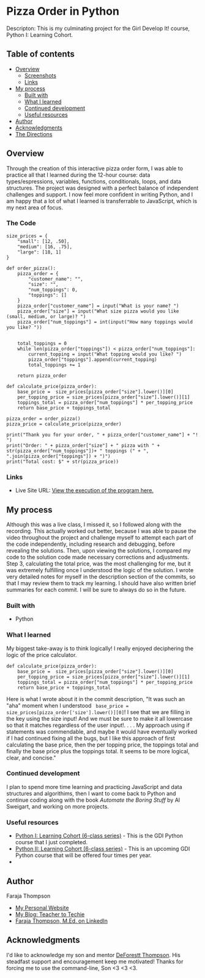 # Pizza Order in Python

Descripton: This is my culminating project for the Girl Develop It! course, Python I: Learning Cohort. 

## Table of contents

- [Overview](#overview)
  - [Screenshots](#screenshots)
  - [Links](#links)
- [My process](#my-process)
  - [Built with](#built-with)
  - [What I learned](#what-i-learned)
  - [Continued development](#continued-development)
  - [Useful resources](#useful-resources)
- [Author](#author)
- [Acknowledgments](#acknowledgments)
- [The Directions](#frontend-mentor---qr-code-component) 

## Overview

Through the creation of this interactive pizza order form, I was able to practice all that I learned during the 12-hour course: data types/espressions, variables, functions, conditionals, loops, and data structures.  The project was designed with a perfect balance of independent challenges and support.  I now feel more confident in writing Python, and I am happy that a lot of what I learned is transferrable to JavaScript, which is my next area of focus.


### The Code

```
size_prices = {
    "small": [12, .50],
    "medium": [16, .75],
    "large": [18, 1]
}

def order_pizza():
    pizza_order = {
        "customer_name": "",
        "size": "",
        "num_toppings": 0,
        "toppings": []
    }
    pizza_order["customer_name"] = input("What is your name? ")
    pizza_order["size"] = input("What size pizza would you like (small, medium, or large)? ")
    pizza_order["num_toppings"] = int(input("How many toppings would you like? "))

  
    total_toppings = 0
    while len(pizza_order["toppings"]) < pizza_order["num_toppings"]:
        current_topping = input("What topping would you like? ")
        pizza_order["toppings"].append(current_topping)
        total_toppings += 1

    return pizza_order

def calculate_price(pizza_order):
    base_price =  size_prices[pizza_order["size"].lower()][0]
    per_topping_price = size_prices[pizza_order["size"].lower()][1]
    toppings_total = pizza_order["num_toppings"] * per_topping_price
    return base_price + toppings_total

pizza_order = order_pizza()
pizza_price = calculate_price(pizza_order)

print("Thank you for your order, " + pizza_order["customer_name"] + "! ")
print("Order: " + pizza_order["size"] + " pizza with " + str(pizza_order["num_toppings"])+ " toppings (" + ", ".join(pizza_order["toppings"]) + ")")
print("Total cost: $" + str(pizza_price))
```

### Links

- Live Site URL: [View the execution of the program here.](https://pythontutor.com/live.html#code=size_prices%20%3D%20%7B%0A%20%20%20%20%22small%22%3A%20%5B12,%20.50%5D,%0A%20%20%20%20%22medium%22%3A%20%5B16,%20.75%5D,%0A%20%20%20%20%22large%22%3A%20%5B18,%201%5D%0A%7D%0A%0Adef%20order_pizza%28%29%3A%0A%20%20%20%20pizza_order%20%3D%20%7B%0A%20%20%20%20%20%20%20%20%22customer_name%22%3A%20%22%22,%0A%20%20%20%20%20%20%20%20%22size%22%3A%20%22%22,%0A%20%20%20%20%20%20%20%20%22num_toppings%22%3A%200,%0A%20%20%20%20%20%20%20%20%22toppings%22%3A%20%5B%5D%0A%20%20%20%20%7D%0A%20%20%20%20pizza_order%5B%22customer_name%22%5D%20%3D%20input%28%22What%20is%20your%20name%3F%20%22%29%0A%20%20%20%20pizza_order%5B%22size%22%5D%20%3D%20input%28%22What%20size%20pizza%20would%20you%20like%20%28small,%20medium,%20or%20large%29%3F%20%22%29%0A%20%20%20%20pizza_order%5B%22num_toppings%22%5D%20%3D%20int%28input%28%22How%20many%20toppings%20would%20you%20like%3F%20%22%29%29%0A%0A%20%20%0A%20%20%20%20total_toppings%20%3D%200%0A%20%20%20%20while%20len%28pizza_order%5B%22toppings%22%5D%29%20%3C%20pizza_order%5B%22num_toppings%22%5D%3A%0A%20%20%20%20%20%20%20%20current_topping%20%3D%20input%28%22What%20topping%20would%20you%20like%3F%20%22%29%0A%20%20%20%20%20%20%20%20pizza_order%5B%22toppings%22%5D.append%28current_topping%29%0A%20%20%20%20%20%20%20%20total_toppings%20%2B%3D%201%0A%0A%20%20%20%20return%20pizza_order%0A%0Adef%20calculate_price%28pizza_order%29%3A%0A%20%20%20%20base_price%20%3D%20%20size_prices%5Bpizza_order%5B%22size%22%5D.lower%28%29%5D%5B0%5D%0A%20%20%20%20per_topping_price%20%3D%20size_prices%5Bpizza_order%5B%22size%22%5D.lower%28%29%5D%5B1%5D%0A%20%20%20%20toppings_total%20%3D%20pizza_order%5B%22num_toppings%22%5D%20*%20per_topping_price%0A%20%20%20%20return%20base_price%20%2B%20toppings_total%0A%0Apizza_order%20%3D%20order_pizza%28%29%0Apizza_price%20%3D%20calculate_price%28pizza_order%29%0A%0Aprint%28%22Thank%20you%20for%20your%20order,%20%22%20%2B%20pizza_order%5B%22customer_name%22%5D%20%2B%20%22!%20%22%29%0Aprint%28%22Order%3A%20%22%20%2B%20pizza_order%5B%22size%22%5D%20%2B%20%22%20pizza%20with%20%22%20%2B%20str%28pizza_order%5B%22num_toppings%22%5D%29%2B%20%22%20toppings%20%28%22%20%2B%20%22,%20%22.join%28pizza_order%5B%22toppings%22%5D%29%20%2B%20%22%29%22%29%0Aprint%28%22Total%20cost%3A%20%24%22%20%2B%20str%28pizza_price%29%29%0A&cumulative=false&curInstr=11&heapPrimitives=nevernest&mode=display&origin=opt-live.js&py=3&rawInputLstJSON=%5B%5D&textReferences=false)

## My process

Although this was a live class, I missed it, so I followed along with the recording. This actually worked out better, because I was able to pause the video throughout the project and challenge myself to attempt each part of the code independently, including research and debugging, before revealing the solutions. Then, upon viewing the solutions, I compared my code to the solution code made necessary corrections and adjustments. Step 3, calculating the total price, was the most challenging for me, but it was extremely fulfilling once I understood the logic of the solution. I wrote very detailed notes for myself in the description section of the commits, so that I may review them to track my learning.  I should have also written brief summaries for each commit.  I will be sure to always do so in the future.


### Built with

- Python

### What I learned

My biggest take-away is to think logically!  I really enjoyed deciphering the logic of the price calculator.

```
def calculate_price(pizza_order):
    base_price =  size_prices[pizza_order["size"].lower()][0]
    per_topping_price = size_prices[pizza_order["size"].lower()][1]
    toppings_total = pizza_order["num_toppings"] * per_topping_price
    return base_price + toppings_total
```

Here is what I wrote about it in the commit description, "It was such an "aha" moment when I understood ` base_price = size_prices[pizza_order['size'].lower()][0]`!  I see that we are filling in the key using the size input!  And we must  be sure to make it all lowercase so that it matches regardless of the user input!. . . .
  My approach using if statements was commendable, and maybe it would have eventually worked if I had continued fixing all the bugs, but I like this approach of first calculating the base price, then the per topping price,  the toppings total and finally the base price plus the toppings total.  It seems to be more logical, clear, and concise."

### Continued development

I plan to spend more time learning and practicing JavaScript and data structures and algorithims, then I want to come back to Python and continue coding along with the book *Automate the Boring Stuff* by Al Sweigart, and working on more projects. 

### Useful resources

- [Python I: Learning Cohort (6-class series)](https://girldevelopit.com/events/details/girl-develop-it-python-presents-python-i-learning-cohort-6-class-series-1/) - This is the GDI Python course that I just completed.
- [Python II: Learning Cohort (6-class series)](https://girldevelopit.com/events/details/girl-develop-it-python-presents-python-ii-cohort-6-class-series/) - This is an upcoming GDI Python course that will be offered four times per year.
- 
## Author

Faraja Thompson

- [My Personal Website](https://faraja17.github.io/my-website/)
- [My Blog: Teacher to Techie](https://faraja17.github.io/)
- [Faraja Thompson, M.Ed. on LinkedIn](https://www.linkedin.com/in/faraja-thompson-m-ed-70885b8/)

## Acknowledgments

I'd like to acknowledge my son and mentor [DeForestt Thompson](https://github.com/DeForestt).  His steadfast support and encouragement keep me motivated!  Thanks for forcing me to use the command-line, Son <3 <3 <3.
